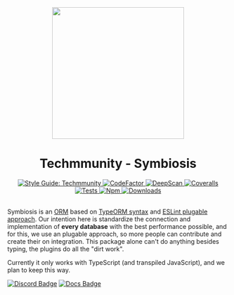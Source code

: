 <div align="center">
	<img src="https://github.com/techmmunity/symbiosis/raw/master/resources/logo.gif" width="300" height="300">
</div>

<div align="center">

# Techmmunity - Symbiosis

<a href="https://github.com/techmmunity/eslint-config">
	<img src="https://img.shields.io/badge/style%20guide-Techmmunity-01d2ce?style=flat" alt="Style Guide: Techmmunity">
</a>
<a href="https://www.codefactor.io/repository/github/techmmunity/symbiosis">
	<img src="https://www.codefactor.io/repository/github/techmmunity/symbiosis/badge" alt="CodeFactor">
</a>
<a href="https://deepscan.io/dashboard#view=project&tid=13883&pid=18101&bid=434906">
	<img src="https://deepscan.io/api/teams/13883/projects/18101/branches/434906/badge/grade.svg" alt="DeepScan">
</a>
<a href="https://coveralls.io/github/techmmunity/symbiosis?branch=master">
	<img src="https://coveralls.io/repos/github/techmmunity/symbiosis/badge.svg?branch=master" alt="Coveralls">
</a>
<a href="https://github.com/techmmunity/symbiosis/actions/workflows/coverage.yml">
	<img src="https://github.com/techmmunity/symbiosis/actions/workflows/coverage.yml/badge.svg" alt="Tests">
</a>
<a href="https://www.npmjs.com/package/@techmmunity/symbiosis">
	<img src="https://img.shields.io/npm/v/@techmmunity/symbiosis.svg?color=CC3534" alt="Npm">
</a>
<a href="https://www.npmjs.com/package/@techmmunity/symbiosis">
	<img src="https://img.shields.io/npm/dw/@techmmunity/symbiosis.svg" alt="Downloads">
</a>

<br>
<br>

</div>

Symbiosis is an [ORM](https://en.wikipedia.org/wiki/Object-relational_mapping) based on [TypeORM syntax](https://github.com/typeorm/typeorm) and [ESLint plugable approach](https://eslint.org/). Our intention here is standardize the connection and implementation of **every database** with the best performance possible, and for this, we use an plugable approach, so more people can contribute and create their on integration. This package alone can't do anything besides typing, the plugins do all the "dirt work".

Currently it only works with TypeScript (and transpiled JavaScript), and we plan to keep this way.

[![Discord Badge](https://img.shields.io/badge/discord-7289DA?style=for-the-badge&labelColor=7289DA&logo=discord&logoColor=white)](https://discord.gg/5hPnJzzAe2)
[![Docs Badge](https://img.shields.io/badge/documentation-01d2ce?style=for-the-badge&labelColor=01d2ce)](https://symbiosis.techmmunity.com.br)
